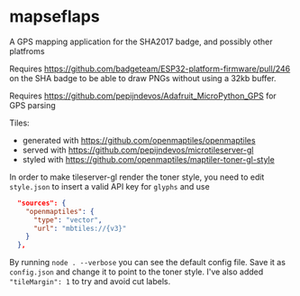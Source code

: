 # mapseflaps
A GPS mapping application for the SHA2017 badge, and possibly other platfroms

Requires https://github.com/badgeteam/ESP32-platform-firmware/pull/246 on the SHA badge to be able to draw PNGs without using a 32kb buffer.

Requires https://github.com/pepijndevos/Adafruit_MicroPython_GPS for GPS parsing

Tiles:

* generated with https://github.com/openmaptiles/openmaptiles
* served with https://github.com/pepijndevos/microtileserver-gl
* styled with https://github.com/openmaptiles/maptiler-toner-gl-style

In order to make tileserver-gl render the toner style, you need to edit `style.json` to insert a valid API key for `glyphs` and use
```json
  "sources": {
    "openmaptiles": {
      "type": "vector",
      "url": "mbtiles://{v3}"
    }
  },
```

By running `node . --verbose` you can see the default config file. Save it  as `config.json` and change it to point to the toner style. I've also added `"tileMargin": 1` to try and avoid cut labels.